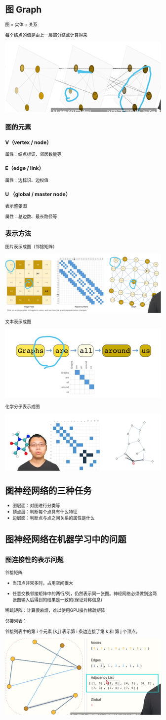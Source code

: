 # 图 Graph

图 = 实体 + 关系

每个结点的值是由上一层部分结点计算得来

![image-20240509140013989](assets/image-20240509140013989.png) 

## 图的元素

### V（vertex / node）

属性：结点标识、邻居数量等

### E（edge / link）

属性：边标识、边权值

### U （global / master node）

表示整张图

属性：总边数、最长路径等

## 表示方法

图片表示成图（邻接矩阵）

![image-20240509155136426](assets/image-20240509155136426.png) 

文本表示成图

![image-20240509155228246](assets/image-20240509155228246.png) 

化学分子表示成图

![image-20240509155333603](assets/image-20240509155333603.png) 

# 图神经网络的三种任务

- 图层面：对图进行分类等
- 顶点层：判断每个点具有什么特征
- 边层面：判断点与点之间关系的属性是什么

# 图神经网络在机器学习中的问题

## 图连接性的表示问题

邻接矩阵

- 当顶点非常多时，占用空间很大

- 任意交换邻接矩阵中的两行/列，仍然表示同一张图。神经网络必须做到这两张图输入后得到的结果是一致的(保证对称信息)

稀疏矩阵：计算很麻烦，难以使用GPU操作稀疏矩阵

邻接列表：

邻接列表中的第 i 个元素 [k,j] 表示第 i 条边连接了第 k 和 第 j 个顶点。

![image-20240509161520644](assets/image-20240509161520644.png)



